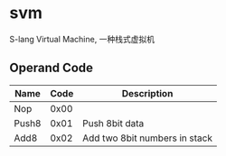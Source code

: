 # svm
S-lang Virtual Machine, 一种栈式虚拟机

## Operand Code
| Name  | Code |    Description                |
|-------|------|-------------------------------|
| Nop   | 0x00 |                               |
| Push8 | 0x01 | Push 8bit data                |
| Add8  | 0x02 | Add two 8bit numbers in stack |
